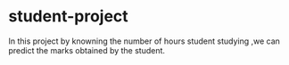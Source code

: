 # student-project
In this project by knowning the number of hours student studying ,we can predict the marks obtained by the student.

